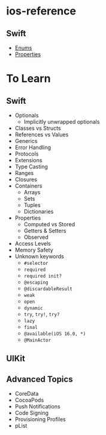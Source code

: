 # ios-reference

## Swift
* [Enums](https://github.com/brittpinder/ios-reference/tree/main/enums)
* [Properties](https://github.com/brittpinder/ios-reference/tree/main/properties)


# To Learn

## Swift
* Optionals
	* Implicitly unwrapped optionals
* Classes vs Structs
* References vs Values
* Generics
* Error Handling
* Protocols
* Extensions
* Type Casting
* Ranges
* Closures
* Containers
	* Arrays
	* Sets
	* Tuples
	* Dictionaries
* Properties
	* Computed vs Stored
	* Getters & Setters
	* Observed
* Access Levels
* Memory Safety
* Unknown keywords
	* `#selector`
	* `required`
	* `required init?`
	* `@escaping`
	* `@discardableResult`
	* `weak`
	* `open`
	* `dynamic`
	* `try`, `try!`, `try?`
	* `lazy`
	* `final`
	* `@available(iOS 16.0, *)`
	* `@MainActor`

## UIKit

## Advanced Topics
* CoreData
* CocoaPods
* Push Notifications
* Code Signing
* Provisioning Profiles
* pList